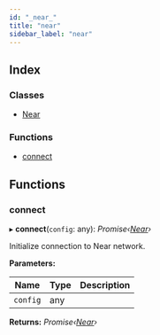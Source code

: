 ```yaml
---
id: "_near_"
title: "near"
sidebar_label: "near"
---
```


## Index

### Classes

* [Near](../classes/_near_.near.md)

### Functions

* [connect](_near_.md#connect)

## Functions

###  connect

▸ **connect**(`config`: any): *Promise‹[Near](../classes/_near_.near.md)›*

Initialize connection to Near network.

**Parameters:**

Name | Type | Description |
------ | ------ | ------ |
`config` | any |   |

**Returns:** *Promise‹[Near](../classes/_near_.near.md)›*
